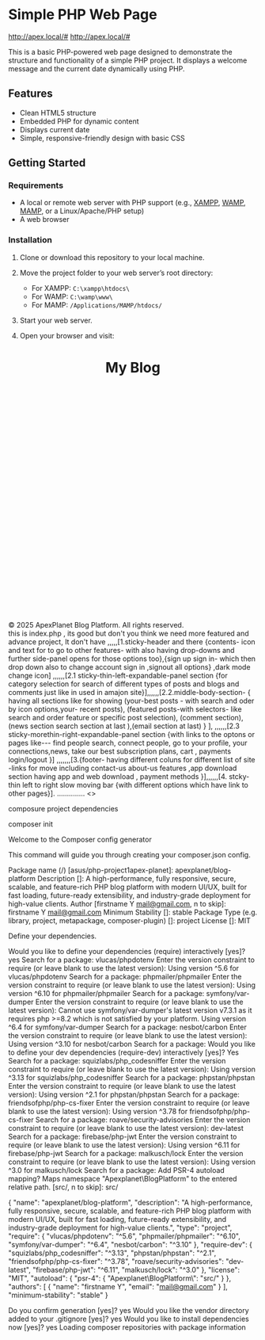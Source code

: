 # Simple PHP Web Page

http://apex.local/#
http://apex.local/#

This is a basic PHP-powered web page designed to demonstrate the structure and functionality of a simple PHP project. It displays a welcome message and the current date dynamically using PHP.

## Features

- Clean HTML5 structure
- Embedded PHP for dynamic content
- Displays current date
- Simple, responsive-friendly design with basic CSS

## Getting Started

### Requirements

- A local or remote web server with PHP support (e.g., [XAMPP](https://www.apachefriends.org/), [WAMP](https://www.wampserver.com/), [MAMP](https://www.mamp.info/), or a Linux/Apache/PHP setup)
- A web browser

### Installation

1. Clone or download this repository to your local machine.
2. Move the project folder to your web server’s root directory:

   - For XAMPP: `C:\xampp\htdocs\`
   - For WAMP: `C:\wamp\www\`
   - For MAMP: `/Applications/MAMP/htdocs/`

3. Start your web server.

4. Open your browser and visit:







<!-- includes/header.php -->
<!DOCTYPE html>
<html lang="en">
<head>
  <meta charset="UTF-8" />
  <meta name="viewport" content="width=device-width, initial-scale=1.0" />
  <title>My Blog</title>
  <link href="https://cdn.jsdelivr.net/npm/tailwindcss@2.2.19/dist/tailwind.min.css" rel="stylesheet">
  <script src="https://cdn.jsdelivr.net/npm/@tailwindcss/forms"></script>
  <script src="https://unpkg.com/@popperjs/core@2"></script>
  <script src="https://unpkg.com/alpinejs" defer></script>
  <style>
    .fade-in {
      animation: fadeIn 0.8s ease-in-out;
    }
    @keyframes fadeIn {
      from { opacity: 0; transform: translateY(10px); }
      to { opacity: 1; transform: translateY(0); }
    }
  </style>
</head>
<body class="bg-gray-100 text-gray-800">
  <header class="bg-blue-600 py-6 shadow-md">
    <h1 class="text-3xl text-white text-center font-bold tracking-wide">My Blog</h1>
  </header>
  <main class="p-4 md:p-8">
    <section class="grid grid-cols-1 sm:grid-cols-2 lg:grid-cols-3 gap-6 fade-in">
      <!-- Example Post Card Start -->
      <article class="bg-white shadow rounded-2xl p-4 flex flex-col justify-between transition-transform transform hover:scale-105 duration-300">
        <img src="/assets/uploads/post-image.jpg" alt="Post Image" class="rounded-md mb-4 w-full h-48 object-cover">
        <div>
          <h2 class="text-xl font-semibold text-gray-800 mb-1">First post</h2>
          <p class="text-sm text-gray-600 mb-3">Testing post creation working.</p>
        </div>
        <div class="text-xs text-gray-400 mb-2">July 5, 2025</div>
        <div class="flex justify-between mt-2">
          <button class="text-sm text-blue-500 hover:text-blue-700 font-medium">Edit</button>
          <button class="text-sm text-red-500 hover:text-red-700 font-medium">Delete</button>
        </div>
      </article>
      <!-- Example Post Card End -->

      <!-- Future placeholder cards -->
      <article class="bg-white shadow rounded-2xl p-4 flex flex-col justify-center items-center opacity-40">
        <p class="italic">Future post preview</p>
        <div class="mt-2 text-gray-400 text-xs">Reserved for later expansion</div>
      </article>

    </section>
    <!-- Add Post Button (can be turned into floating action button later) -->
    <div class="flex justify-end mt-10">
      <a href="/modules/posts/create.php" class="bg-blue-600 hover:bg-blue-700 text-white font-bold py-2 px-4 rounded-xl shadow-lg transition-colors duration-200">
        + Add New Post
      </a>
    </div>
  </main>
  <footer class="text-center text-sm text-gray-500 py-6 mt-12">
    &copy; 2025 ApexPlanet Blog Platform. All rights reserved.
  </footer>
</body>
</html>  this is index.php  , its good but don't you think we need more featured and advance project,    It don't have ,,,,,[1.sticky-header and there {contents- icon and text for to go to other features- with also having drop-downs  and further side-panel opens for those options too},{sign up sign in- which then drop down also to change account sign in ,signout all options}  ,dark mode change icon]  ,,,,,,[2.1 sticky-thin-left-expandable-panel section {for category selection for search of different types of  posts and blogs and comments just like in used in amajon site}],,,,,,[2.2.middle-body-section- { having all sections like for showing (your-best posts - with search and oder by icon options,your- recent posts), (featured posts-with selectors- like search  and order feature or specific post selection), (comment section), (news section search section at last ),(email section at last) } ], ,,,,,,[2.3 sticky-morethin-right-expandable-panel section {with links to the optons or pages like--- find people search, connect people, go to your profile, your connections,news, take our best subscription plans, cart , payments login/logout }] ,,,,,,,[3.{footer- having different coluns for different list of site -links for move including contact-us about-us features     ,app download section having app and web download    , payment methods }],,,,,,[4. stcky-thin  left to right slow moving bar {with different options which have link to other pages}].        .............. <<That is my expectaion . if you cant buid it at once start one by one.  confirm me that you understood, and if you find it difficult to understand logic behind to how to divide screeen fo diffrent parts take my help i will specify for example - how many rows we divide our screen into - then how many rowns  or columns or both we need for each row - further division . then make components which- will be linked to backend>>









 composure project dependencies  


 composer init


  Welcome to the Composer config generator



This command will guide you through creating your composer.json config.

Package name (<vendor>/<name>) [asus/php-project1apex-planet]: apexplanet/blog-platform
Description []: A high-performance, fully responsive, secure, scalable, and feature-rich PHP blog platform with modern UI/UX, built for fast loading, future-ready extensibility, and industry-grade deployment for high-value clients.
Author [firstname Y <mail@gmail.com>, n to skip]: firstname Y <mail@gmail.com>
Minimum Stability []: stable
Package Type (e.g. library, project, metapackage, composer-plugin) []: project
License []: MIT

Define your dependencies.

Would you like to define your dependencies (require) interactively [yes]? yes
Search for a package: vlucas/phpdotenv
Enter the version constraint to require (or leave blank to use the latest version):
Using version ^5.6 for vlucas/phpdotenv
Search for a package: phpmailer/phpmailer
Enter the version constraint to require (or leave blank to use the latest version):
Using version ^6.10 for phpmailer/phpmailer
Search for a package: symfony/var-dumper
Enter the version constraint to require (or leave blank to use the latest version):
Cannot use symfony/var-dumper's latest version v7.3.1 as it requires php >=8.2 which is not satisfied by your platform.
Using version ^6.4 for symfony/var-dumper
Search for a package: nesbot/carbon
Enter the version constraint to require (or leave blank to use the latest version):
Using version ^3.10 for nesbot/carbon
Search for a package:
Would you like to define your dev dependencies (require-dev) interactively [yes]? Yes
Search for a package: squizlabs/php_codesniffer
Enter the version constraint to require (or leave blank to use the latest version):
Using version ^3.13 for squizlabs/php_codesniffer
Search for a package: phpstan/phpstan
Enter the version constraint to require (or leave blank to use the latest version):
Using version ^2.1 for phpstan/phpstan
Search for a package: friendsofphp/php-cs-fixer
Enter the version constraint to require (or leave blank to use the latest version):
Using version ^3.78 for friendsofphp/php-cs-fixer
Search for a package: roave/security-advisories
Enter the version constraint to require (or leave blank to use the latest version): dev-latest
Search for a package: firebase/php-jwt
Enter the version constraint to require (or leave blank to use the latest version):
Using version ^6.11 for firebase/php-jwt
Search for a package: malkusch/lock
Enter the version constraint to require (or leave blank to use the latest version):
Using version ^3.0 for malkusch/lock
Search for a package:
Add PSR-4 autoload mapping? Maps namespace "Apexplanet\BlogPlatform" to the entered relative path. [src/, n to skip]: src/

{
    "name": "apexplanet/blog-platform",
    "description": "A high-performance, fully responsive, secure, scalable, and feature-rich PHP blog platform with modern UI/UX, built for fast loading, future-ready extensibility, and industry-grade deployment for high-value clients.",
    "type": "project",
    "require": {
        "vlucas/phpdotenv": "^5.6",
        "phpmailer/phpmailer": "^6.10",
        "symfony/var-dumper": "^6.4",
        "nesbot/carbon": "^3.10"
    },
    "require-dev": {
        "squizlabs/php_codesniffer": "^3.13",
        "phpstan/phpstan": "^2.1",
        "friendsofphp/php-cs-fixer": "^3.78",
        "roave/security-advisories": "dev-latest",
        "firebase/php-jwt": "^6.11",
        "malkusch/lock": "^3.0"
    },
    "license": "MIT",
    "autoload": {
        "psr-4": {
            "Apexplanet\\BlogPlatform\\": "src/"
        }
    },
    "authors": [
        {
            "name": "firstname Y",
            "email": "mail@gmail.com"
        }
    ],
    "minimum-stability": "stable"
}

Do you confirm generation [yes]? yes
Would you like the vendor directory added to your .gitignore [yes]? yes
Would you like to install dependencies now [yes]? yes
Loading composer repositories with package information